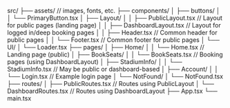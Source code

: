 src/
├── assets/                    // images, fonts, etc.
├── components/
│   ├── buttons/
│   │   └── PrimaryButton.tsx
│   ├── Layout/
│   │   ├── PublicLayout.tsx   // Layout for public pages (landing page)
│   │   ├── DashboardLayout.tsx // Layout for logged in/deep booking pages
│   │   ├── Header.tsx         // Common header for public pages
│   │   └── Footer.tsx         // Common footer for public pages
│   └── UI/
│       └── Loader.tsx
├── pages/
│   ├── Home/
│   │   └── Home.tsx           // Landing page (public)
│   ├── BookSeats/
│   │   └── BookSeats.tsx      // Booking pages (using DashboardLayout)
│   ├── StadiumInfo/
│   │   └── StadiumInfo.tsx    // May be public or dashboard-based
│   ├── Account/
│   │   └── Login.tsx          // Example login page
│   └── NotFound/
│       └── NotFound.tsx
├── routes/
│   ├── PublicRoutes.tsx       // Routes using PublicLayout
│   └── DashboardRoutes.tsx    // Routes using DashboardLayout
├── App.tsx
└── main.tsx